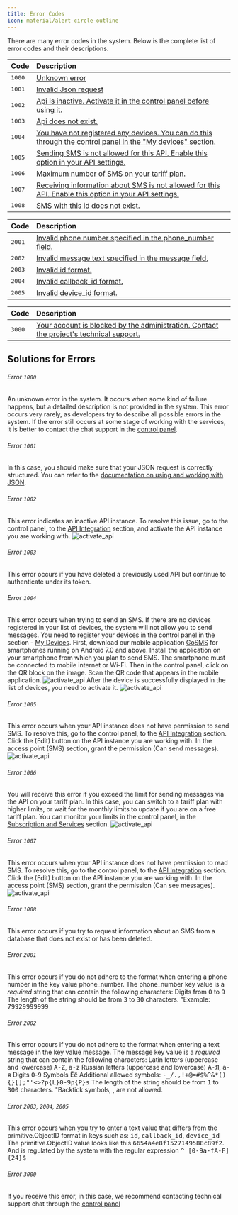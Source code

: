 ```yaml
---
title: Error Codes
icon: material/alert-circle-outline
---
```





There are many error codes in the system. Below is the complete list of error codes and their descriptions.

| Code | Description |
|:-|:-|
| <kbd>1000</kbd> | [Unknown error](#error-1000) |
| <kbd>1001</kbd> | [Invalid Json request](#error-1001) |
| <kbd>1002</kbd> | [Api is inactive. Activate it in the control panel before using it.](#error-1002) |
| <kbd>1003</kbd> | [Api does not exist.](#error-1003) |
| <kbd>1004</kbd> | [You have not registered any devices. You can do this through the control panel in the "My devices" section.](#error-1004) |
| <kbd>1005</kbd> | [Sending SMS is not allowed for this API. Enable this option in your API settings.](#error-1005) |
| <kbd>1006</kbd> | [Maximum number of SMS on your tariff plan.](#error-1006) |
| <kbd>1007</kbd> | [Receiving information about SMS is not allowed for this API. Enable this option in your API settings.](#error-1007) |
| <kbd>1008</kbd> | [SMS with this id does not exist.](#error-1008) |


| Code | Description |
|:-|:-|
| <kbd>2001</kbd> | [Invalid phone number specified in the phone_number field.](#error-2001) |
| <kbd>2002</kbd> | [Invalid message text specified in the message field.](#error-2002) |
| <kbd>2003</kbd> | [Invalid id format.](#error-2003-2004-2005) |
| <kbd>2004</kbd> | [Invalid callback_id format.](#error-2003-2004-2005) |
| <kbd>2005</kbd> | [Invalid device_id format.](#error-2003-2004-2005) |


| Code | Description |
|:-|:-|
| <kbd>3000</kbd> | [Your account is blocked by the administration. Contact the project's technical support.](#error-error-3000) |

## Solutions for Errors

###### Error `1000`
An unknown error in the system. It occurs when some kind of failure happens, but a detailed description is not provided in the system. This error occurs very rarely, as developers try to describe all possible errors in the system. If the error still occurs at some stage of working with the services, it is better to contact the chat support in the [control panel](https://cms.gosms.ru).

###### Error `1001`
In this case, you should make sure that your JSON request is correctly structured. You can refer to the [documentation on using and working with JSON](https://developer.mozilla.org/en/docs/Learn/JavaScript/Objects/JSON).

###### Error `1002`
This error indicates an inactive API instance. To resolve this issue, go to the control panel, to the [API Integration](https://cms.gosms.ru/api) section, and activate the API instance you are working with.
![activate_api](https://media.gosms.ru/doc.gosms.ru/activate_api.png)

###### Error `1003`
This error occurs if you have deleted a previously used API but continue to authenticate under its token.

###### Error `1004`
This error occurs when trying to send an SMS. If there are no devices registered in your list of devices, the system will not allow you to send messages.
You need to register your devices in the control panel in the section - [My Devices](https://cms.gosms.ru/devices). First, download our mobile application [GoSMS](https://media.gosms.ru/gosms/files/app/v1.0/gosms.apk) for smartphones running on Android 7.0 and above. Install the application on your smartphone from which you plan to send SMS. The smartphone must be connected to mobile internet or Wi-Fi. Then in the control panel, click on the QR block on the image. Scan the QR code that appears in the mobile application.
![activate_api](https://media.gosms.ru/doc.gosms.ru/qr.png)
After the device is successfully displayed in the list of devices, you need to activate it.
![activate_api](https://media.gosms.ru/doc.gosms.ru/activatedevice.png)

###### Error `1005`
This error occurs when your API instance does not have permission to send SMS. To resolve this, go to the control panel, to the [API Integration](https://cms.gosms.ru/api) section. Click the (Edit) button on the API instance you are working with. In the access point (SMS) section, grant the permission (Can send messages).
![activate_api](https://media.gosms.ru/doc.gosms.ru/editApi.png)

###### Error `1006`
You will receive this error if you exceed the limit for sending messages via the API on your tariff plan. In this case, you can switch to a tariff plan with higher limits, or wait for the monthly limits to update if you are on a free tariff plan. You can monitor your limits in the control panel, in the [Subscription and Services](https://cms.gosms.ru/tariff) section.
![activate_api](https://media.gosms.ru/doc.gosms.ru/stats.png)

###### Error `1007`
This error occurs when your API instance does not have permission to read SMS. To resolve this, go to the control panel, to the [API Integration](https://cms.gosms.ru/api) section. Click the (Edit) button on the API instance you are working with. In the access point (SMS) section, grant the permission (Can see messages).
![activate_api](https://media.gosms.ru/doc.gosms.ru/getsms.png)

###### Error `1008`
This error occurs if you try to request information about an SMS from a database that does not exist or has been deleted.

###### Error `2001`
This error occurs if you do not adhere to the format when entering a phone number in the key value phone_number. 
The phone_number key value is a *required* string that can contain the following characters:
Digits from <kbd>0</kbd> to <kbd>9</kbd>
The length of the string should be from <kbd>3</kbd> to <kbd>30</kbd> characters.
"Example: <kbd>79929999999</kbd>

###### Error `2002`
This error occurs if you do not adhere to the format when entering a text message in the key value message. 
The message key value is a *required* string that can contain the following characters:
Latin letters (uppercase and lowercase) <kbd>A-Z</kbd>, <kbd>a-z</kbd>
Russian letters (uppercase and lowercase) <kbd>А-Я</kbd>, <kbd>а-я</kbd>
Digits <kbd>0</kbd>-<kbd>9</kbd>
Symbols <kbd>Ёё</kbd>
Additional allowed symbols: <kbd>-_/.,!+@=#$%^&*(){}[];"'<>?p{L}0-9p{P}s</kbd>
The length of the string should be from <kbd>1</kbd> to <kbd>300</kbd> characters.
"Backtick symbols, <kbd></kbd>, are not allowed.

###### Error `2003`, `2004`, `2005`
This error occurs when you try to enter a text value that differs from the primitive.ObjectID format in keys such as: <kbd>id</kbd>, <kbd>callback_id</kbd>, <kbd>device_id</kbd>  
The primitive.ObjectID value looks like this <kbd>6654a4e8f1527149588c89f2</kbd>.
And is regulated by the system with the regular expression <kbd>^ [0-9a-fA-F]{24}$</kbd>

###### Error `3000`
If you receive this error, in this case, we recommend contacting technical support chat through the [control panel](https://cms.gosms.ru)